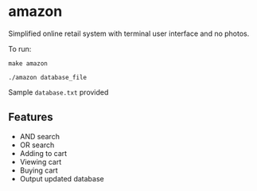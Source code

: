 # amazon

Simplified online retail system with terminal user interface and no photos.

To run:

`make amazon`

`./amazon database_file`

Sample `database.txt` provided

## Features

* AND search
* OR search
* Adding to cart
* Viewing cart
* Buying cart
* Output updated database